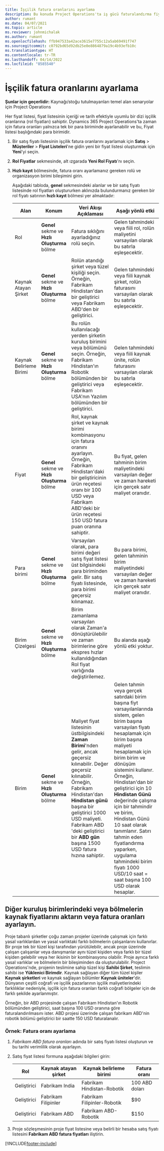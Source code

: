 ```yaml
---
title: İşçilik fatura oranlarını ayarlama
description: Bu konuda Project Operations'ta iş gücü faturalandırma fiyatlarını ayarlama hakkında bilgi sağlanır.
author: rumant
ms.date: 04/07/2021
ms.topic: article
ms.reviewer: johnmichalak
ms.author: rumant
ms.openlocfilehash: ffb947533a42ace3615e7755c12a5ab69491f747
ms.sourcegitcommit: c0792bd65d92db25e0e8864879a19c4b93efb10c
ms.translationtype: HT
ms.contentlocale: tr-TR
ms.lasthandoff: 04/14/2022
ms.locfileid: "8585540"
---
```

# <a name="set-up-labor-bill-rates"></a>İşçilik fatura oranlarını ayarlama

**Şunlar için geçerlidir:** Kaynağı/stoğu tutulmayanları temel alan senaryolar için Project Operations

Her fiyat listesi, fiyat listesinin içeriği ve tarih efektiyle uyumlu bir dizi işçilik oranlarına (rol fiyatları) sahiptir. Dynamics 365 Project Operations'ta zaman için fatura oranları yalnızca tek bir para biriminde ayarlanabilir ve bu, Fiyat listesi başlığındaki para birimidir.

1. Bir satış fiyatı listesinin işçilik fatura oranlarını ayarlamak için **Satış** > **Müşteriler** > **Fiyat Listeleri**'ne gidin yeni bir fiyat listesi oluşturmak için **Yeni**'yi seçin. 
2. **Rol Fiyatlar** sekmesinde, alt ızgarada **Yeni Rol Fiyatı**'nı seçin. 
3. **Hızlı kayıt** bölmesinde, fatura oranı ayarlamanız gereken rolü ve organizasyon birimi bileşimini girin.

   Aşağıdaki tabloda, **genel** sekmesindeki alanlar ve bir satış fiyatı listesinde rol fiyatları oluştururken aklınızda bulundurmanız gereken bir rol fiyatı satırının **hızlı kayıt** bölmesi yer almaktadır:

    | Alan | Konum | Veri Akışı Açıklaması | Aşağı yönlü etki |
    | --- | --- | --- | --- |
    | Rol | **Genel** sekme ve **Hızlı Oluşturma** bölme | Fatura sıklığını ayarladığınız rolü seçin. | Gelen tahmindeki veya fiili rol, rolün maliyetini varsayılan olarak bu satırla eşleşecektir. |
    | Kaynak Atayan Şirket | **Genel** sekme ve **Hızlı Oluşturma** bölme | Rolün atandığı şirket veya tüzel kişiliği seçin. Örneğin, Fabrikam Hindistan'dan bir geliştirici veya Fabrikam ABD'den bir geliştirici. | Gelen tahmindeki veya fiili kaynak şirket, rolün faturasını varsayılan olarak bu satırla eşleşecektir. |
    | Kaynak Belirleme Birimi | **Genel** sekme ve **Hızlı Oluşturma** bölme | Bu rolün kullanılacağı yerden şirketin kuruluş birimini veya bölümünü seçin. Örneğin, Fabrikam Hindistan'ın Robotik bölümünden bir geliştirici veya Fabrikam USA'nın Yazılım bölümünden bir geliştirici. | Gelen tahmindeki veya fiili kaynak ünite, rolün faturasını varsayılan olarak bu satırla eşleşecektir. |
    | Fiyat | **Genel** sekme ve **Hızlı Oluşturma** bölme | Rol, kaynak şirket ve kaynak birimi kombinasyonu için fatura oranını ayarlayın. Örneğin, Fabrikam Hindistan'daki bir geliştiricinin ürün reçetesi oranı bir 100 USD veya Fabrikam ABD'deki bir ürün reçetesi 150 USD fatura puan oranına sahiptir. | Bu fiyat, gelen tahminin birim maliyetindeki varsayılan değer ve zaman hareketi için gerçek satır maliyet oranıdır. |
    | Para birimi | **Genel** sekme ve **Hızlı Oluşturma** bölme| Varsayılan olarak, para birimi değeri satış fiyat listesi üst bilgisindeki para biriminden gelir. Bir satış fiyatı listesinde, para birimi geçersiz kılınamaz. | Bu para birimi, gelen tahminin birim maliyetindeki varsayılan değer ve zaman hareketi için gerçek satır maliyet oranıdır. |
    | Birim Çizelgesi | **Genel** sekme ve **Hızlı Oluşturma** bölme | Birim zamanlama varsayılan olarak Zaman'a dönüştürülebilir ve zaman birimlerine göre ekspres hızlar kullanıldığından Rol fiyat varlığında değiştirilemez. | Bu alanda aşağı yönlü etki yoktur. |
    | Birim | **Genel** sekme ve **Hızlı Oluşturma** bölme | Maliyet fiyat listesinin üstbilgisindeki **Zaman Birimi**'nden gelir, ancak geçersiz kılınabilir. Değer geçersiz kılınabilir. Örneğin, Fabrikam Hindistan'dan **Hindistan günü** başına bir geliştirici 1000 USD maliyeti. Fabrikam ABD 'deki geliştirici bir **ABD gün** başına 1500 USD fatura hızına sahiptir. | Gelen tahmin veya gerçek satırdaki birim başına fiyt varsayılanlarında sistem, gelen birim başına varsayılan fiyatı hesaplamak için birim başına maliyeti hesaplamak için birim birim ve dönüşüm sistemini kullanır. Örneğin, Hindistan'dan bir geliştirici için 10 **Hindistan Günü** değerinde çalışma için bir tahmindir ve birim, Hindistan Günü 10 saat olarak tanımlanır. Satırı tahmin eden fiyatlandırma yaparken, uygulama tahmindeki birim fiyatı 1000 USD/10 saat = saat başına 100 USD olarak hesaplar. |

## <a name="transfer-pricing-or-set-up-bill-rates-for-resources-from-other-organizational-units-or-divisions"></a>Diğer kuruluş birimlerindeki veya bölmelerin kaynak fiyatlarını aktarın veya fatura oranları ayarlayın. 

Proje tabanlı şirketler çoğu zaman projeler üzerinde çalışmak için farklı yasal varlıklardan ve yasal varlıktaki farklı bölmelerin çalışanlarını kullanırlar. Bir proje tek bir tüzel kişi tarafından yürütülebilir, ancak proje üzerinde çalışan çalışanlar veya danışmanlar aynı tüzel kişiden veya farklı bir tüzel kişiden gelebilir veya her ikisinin bir kombinasyonu olabilir. Proje ayrıca farklı yasal varlıklar ve bölmelerin bir bileşiminden da oluşturulabilir. Project Operations'nde, projenin teslimine sahip tüzel kişi **Sahibi Şirket**, teslimin sahibi ise **Yüklenici Birimdir**. Kaynak sağlayan diğer tüm tüzel kişiler **Kaynak şirketleri** ve kaynak sağlayan bölümler **Kaynak üniteler**'dir. Dünyanın çeşitli coğrafi ve işçilik pazarlarının işçilik maliyetlerindeki farklılıklar nedeniyle, işçilik için fatura oranları farklı coğrafi bölgeler için de farklı şekilde ayarlanmıştır.

Örneğin, bir ABD projesinde çalışan Fabrikam Hindistan'ın Robotik bölümünden geliştirici, saat başına 100 USD oranına göre faturalandırılmasını ister. ABD projesi üzerinde çalışan fabrikam ABD'nin robotik bölümü geliştirici bir saatte 150 USD faturalanalır. 

### <a name="example-set-up-a-bill-rate"></a>Örnek: Fatura oranı ayarlama 

1. *Fabrikam ABD fatura oranları* adında bir satış fiyatı listesi oluşturun ve bu tarihi verimlilik olarak ayarlayın.
2. Satış fiyat listesi formuna aşağıdaki bilgileri girin:

    | Rol | Kaynak atayan şirket | Kaynak belirleme birimi | Fatura oranı |
    | --- | --- | --- | --- |
    | Geliştirici | Fabrikam India | Fabrikam Hindistan-Robotik | 100 ABD doları |
    | Geliştirici | Fabrikam Filipinler | Fabrikam Filipinler-Robotik | $90 |
    | Geliştirici | Fabrikam ABD | Fabrikam ABD-Robotik | $150 |

3. Proje sözleşmesinin proje fiyat listesine veya belirli bir hesaba satış fiyatı listesini **Fabrikam ABD fatura fiyatları** iliştirin.


[!INCLUDE[footer-include](../includes/footer-banner.md)]
